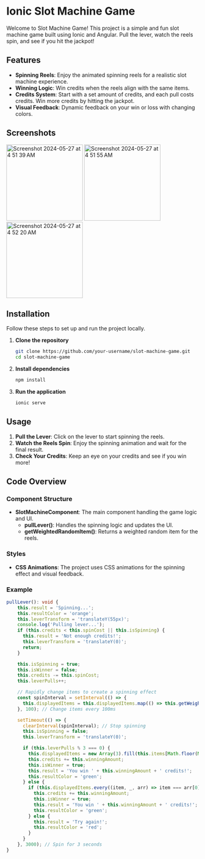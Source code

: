 # Ionic Slot Machine Game

Welcome to Slot Machine Game! This project is a simple and fun slot machine game built using Ionic and Angular. Pull the lever, watch the reels spin, and see if you hit the jackpot!


## Features

- **Spinning Reels**: Enjoy the animated spinning reels for a realistic slot machine experience.
- **Winning Logic**: Win credits when the reels align with the same items.
- **Credits System**: Start with a set amount of credits, and each pull costs credits. Win more credits by hitting the jackpot.
- **Visual Feedback**: Dynamic feedback on your win or loss with changing colors.

## Screenshots
<img width="200" alt="Screenshot 2024-05-27 at 4 51 39 AM" src="https://github.com/nrvjj008/slot-machine-ionic/assets/11418936/0035064b-0099-4da3-a61c-1555b7623300">
<img width="200" alt="Screenshot 2024-05-27 at 4 51 55 AM" src="https://github.com/nrvjj008/slot-machine-ionic/assets/11418936/7d1eb7e4-097a-47d7-8a52-d825d6cb05d0">
<img width="200" alt="Screenshot 2024-05-27 at 4 52 20 AM" src="https://github.com/nrvjj008/slot-machine-ionic/assets/11418936/f04e92f0-2777-4618-9720-8e03940c816d">

## Installation

Follow these steps to set up and run the project locally.

1. **Clone the repository**

    ```bash
    git clone https://github.com/your-username/slot-machine-game.git
    cd slot-machine-game
    ```

2. **Install dependencies**

    ```bash
    npm install
    ```

3. **Run the application**

    ```bash
    ionic serve
    ```

## Usage

1. **Pull the Lever**: Click on the lever to start spinning the reels.
2. **Watch the Reels Spin**: Enjoy the spinning animation and wait for the final result.
3. **Check Your Credits**: Keep an eye on your credits and see if you win more!

## Code Overview

### Component Structure

- **SlotMachineComponent**: The main component handling the game logic and UI.
  - **pullLever()**: Handles the spinning logic and updates the UI.
  - **getWeightedRandomItem()**: Returns a weighted random item for the reels.

### Styles

- **CSS Animations**: The project uses CSS animations for the spinning effect and visual feedback.

### Example

```typescript
pullLever(): void {
    this.result = 'Spinning...';
    this.resultColor = 'orange';
    this.leverTransform = 'translateY(55px)';
    console.log('Pulling lever...');
    if (this.credits < this.spinCost || this.isSpinning) {
      this.result = 'Not enough credits!';
      this.leverTransform = 'translateY(0)';
      return;
    }

    this.isSpinning = true;
    this.isWinner = false;
    this.credits -= this.spinCost;
    this.leverPulls++;

    // Rapidly change items to create a spinning effect
    const spinInterval = setInterval(() => {
      this.displayedItems = this.displayedItems.map(() => this.getWeightedRandomItem());
    }, 100); // Change items every 100ms

    setTimeout(() => {
      clearInterval(spinInterval); // Stop spinning
      this.isSpinning = false;
      this.leverTransform = 'translateY(0)';

      if (this.leverPulls % 3 === 0) {
        this.displayedItems = new Array(3).fill(this.items[Math.floor(Math.random() * this.items.length)]);
        this.credits += this.winningAmount;
        this.isWinner = true;
        this.result = 'You win ' + this.winningAmount + ' credits!';
        this.resultColor = 'green';
      } else {
        if (this.displayedItems.every((item, _, arr) => item === arr[0])) {
          this.credits += this.winningAmount;
          this.isWinner = true;
          this.result = 'You win ' + this.winningAmount + ' credits!';
          this.resultColor = 'green';
        } else {
          this.result = 'Try again!';
          this.resultColor = 'red';
        }
      }
    }, 3000); // Spin for 3 seconds
}
